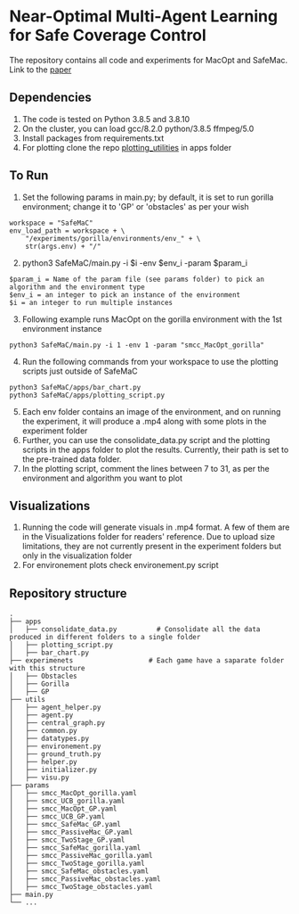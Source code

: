 # Near-Optimal Multi-Agent Learning for Safe Coverage Control

The repository contains all code and experiments for MacOpt and SafeMac. Link to the [paper](https://arxiv.org/abs/2210.06380)


## Dependencies
1. The code is tested on Python 3.8.5 and 3.8.10
2. On the cluster, you can load  gcc/8.2.0 python/3.8.5 ffmpeg/5.0
3. Install packages from requirements.txt
4. For plotting clone the repo [plotting_utilities](https://github.com/befelix/plotting_utilities) in apps folder 

## To Run
1. Set the following params in main.py; by default, it is set to run gorilla environment; change it to 'GP' or 'obstacles' as per your wish
```  
workspace = "SafeMaC"
env_load_path = workspace + \
    "/experiments/gorilla/environments/env_" + \
    str(args.env) + "/"
```
2. python3 SafeMaC/main.py -i $i -env $env_i -param $param_i
```
$param_i = Name of the param file (see params folder) to pick an algorithm and the environment type
$env_i = an integer to pick an instance of the environment
$i = an integer to run multiple instances
```

3. Following example runs MacOpt on the gorilla environment with the 1st environment instance

 ``` 
 python3 SafeMaC/main.py -i 1 -env 1 -param "smcc_MacOpt_gorilla"
```
4. Run the following commands from your workspace to use the plotting scripts just outside of SafeMaC
```
python3 SafeMaC/apps/bar_chart.py
python3 SafeMaC/apps/plotting_script.py
```
5. Each env folder contains an image of the environment, and on running the experiment, it will produce a .mp4 along with some plots in the experiment folder
1. Further, you can use the consolidate_data.py script and the plotting scripts in the apps folder to plot the results. Currently, their path is set to the pre-trained data folder.
1. In the plotting script, comment the lines between 7 to 31, as per the environment and algorithm you want to plot

## Visualizations
1. Running the code will generate visuals in .mp4 format. A few of them are in the Visualizations folder for readers' reference. Due to upload size limitations, they are not currently present in the experiment folders but only in the visualization folder
1. For environement plots check environement.py script
## Repository structure
    .
    ├── apps
    │   ├── consolidate_data.py          # Consolidate all the data produced in different folders to a single folder
    │   ├── plotting_script.py
    │   ├── bar_chart.py
    ├── experimenets                   # Each game have a saparate folder with this structure
    │   ├── Obstacles                     
    │   ├── Gorilla                
    │   ├── GP
    ├── utils
    │   ├── agent_helper.py 
    │   ├── agent.py 
    │   ├── central_graph.py 
    │   ├── common.py 
    │   ├── datatypes.py 
    │   ├── environement.py 
    │   ├── ground_truth.py 
    │   ├── helper.py 
    │   ├── initializer.py 
    │   ├── visu.py 
    ├── params
    │   ├── smcc_MacOpt_gorilla.yaml 
    │   ├── smcc_UCB_gorilla.yaml 
    │   ├── smcc_MacOpt_GP.yaml 
    │   ├── smcc_UCB_GP.yaml  
    │   ├── smcc_SafeMac_GP.yaml 
    │   ├── smcc_PassiveMac_GP.yaml  
    │   ├── smcc_TwoStage_GP.yaml  
    │   ├── smcc_SafeMac_gorilla.yaml 
    │   ├── smcc_PassiveMac_gorilla.yaml  
    │   ├── smcc_TwoStage_gorilla.yaml  
    │   ├── smcc_SafeMac_obstacles.yaml 
    │   ├── smcc_PassiveMac_obstacles.yaml  
    │   ├── smcc_TwoStage_obstacles.yaml  
    ├── main.py
    └── ...


